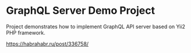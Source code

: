 GraphQL Server Demo Project
============================

Project demonstrates how to implement GraphQL API server based on Yii2 PHP framework.

https://habrahabr.ru/post/336758/
